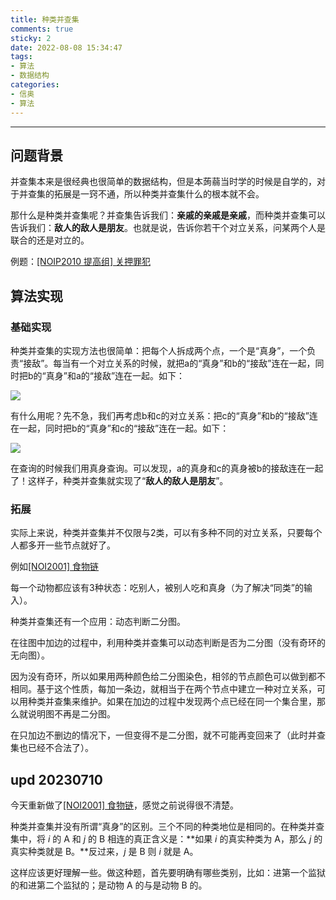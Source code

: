 ```yaml
---
title: 种类并查集
comments: true
sticky: 2
date: 2022-08-08 15:34:47
tags:
- 算法
- 数据结构
categories:
- 信奥
- 算法
---
```


---

<!--more-->

## 问题背景

并查集本来是很经典也很简单的数据结构，但是本蒟蒻当时学的时候是自学的，对于并查集的拓展是一窍不通，所以种类并查集什么的根本就不会。

那什么是种类并查集呢？并查集告诉我们：**亲戚的亲戚是亲戚**，而种类并查集可以告诉我们：**敌人的敌人是朋友**。也就是说，告诉你若干个对立关系，问某两个人是联合的还是对立的。

例题：[[NOIP2010 提高组] 关押罪犯](https://www.luogu.com.cn/problem/P1525)

## 算法实现

### 基础实现

种类并查集的实现方法也很简单：把每个人拆成两个点，一个是“真身”，一个负责“接敌”。每当有一个对立关系的时候，就把a的“真身”和b的“接敌”连在一起，同时把b的“真身”和a的“接敌”连在一起。如下：

![](/images/并查集ab.png)

有什么用呢？先不急，我们再考虑b和c的对立关系：把c的“真身”和b的“接敌”连在一起，同时把b的“真身”和c的“接敌”连在一起。如下：

![](/images/并查集bc.png)

在查询的时候我们用真身查询。可以发现，a的真身和c的真身被b的接敌连在一起了！这样子，种类并查集就实现了“**敌人的敌人是朋友**”。

### 拓展

实际上来说，种类并查集并不仅限与2类，可以有多种不同的对立关系，只要每个人都多开一些节点就好了。

例如[[NOI2001] 食物链](https://www.luogu.com.cn/problem/P2024)

每一个动物都应该有3种状态：吃别人，被别人吃和真身（为了解决“同类”的输入）。

种类并查集还有一个应用：动态判断二分图。

在往图中加边的过程中，利用种类并查集可以动态判断是否为二分图（没有奇环的无向图）。

因为没有奇环，所以如果用两种颜色给二分图染色，相邻的节点颜色可以做到都不相同。基于这个性质，每加一条边，就相当于在两个节点中建立一种对立关系，可以用种类并查集来维护。如果在加边的过程中发现两个点已经在同一个集合里，那么就说明图不再是二分图。

在只加边不删边的情况下，一但变得不是二分图，就不可能再变回来了（此时并查集也已经不合法了）。

## upd 20230710

今天重新做了[[NOI2001] 食物链](https://www.luogu.com.cn/problem/P2024)，感觉之前说得很不清楚。

种类并查集并没有所谓“真身”的区别。三个不同的种类地位是相同的。在种类并查集中，将 $i$ 的 A 和 $j$ 的 B 相连的真正含义是：**如果 $i$ 的真实种类为 A，那么 $j$ 的真实种类就是 B。**反过来，$j$ 是 B 则 $i$ 就是 A。

这样应该更好理解一些。做这种题，首先要明确有哪些类别，比如：进第一个监狱的和进第二个监狱的；是动物 A 的与是动物 B 的。
